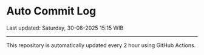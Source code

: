 # Auto Commit Log

Last updated: Saturday, 30-08-2025 15:15 WIB

---

This repository is automatically updated every 2 hour using GitHub Actions.
